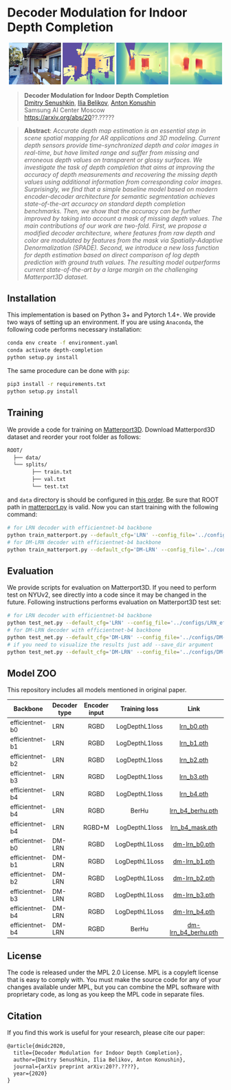 # Decoder Modulation for Indoor Depth Completion

<p align="center">
    <img src="./images/color_1.jpg" width="24%">
    <img src="./images/raw_1.jpg" width="24%">
    <img src="./images/gt_1.jpg" width="24%">
    <img src="./images/pred_1.jpg" width="24%">
 </p>

> **Decoder Modulation for Indoor Depth Completion**<br>
> [Dmitry Senushkin](https://github.com/senush),
> [Ilia Belikov](https://github.com/ferluht),
> [Anton Konushin](https://scholar.google.com/citations?user=ZT_k-wMAAAAJ)
> <br>
> Samsung AI Center Moscow <br>
> https://arxiv.org/abs/20??.?????

> **Abstract**: *Accurate depth map estimation is an essential step in scene spatial mapping for AR applications and 3D modeling. Current depth sensors provide time-synchronized depth and color images in real-time, but have limited range and suffer from missing and erroneous depth values on transparent or glossy surfaces. We investigate the task of depth completion that aims at improving the accuracy of depth measurements and recovering the missing depth values using additional information from corresponding color images. Surprisingly, we find that a simple baseline model based on modern encoder-decoder architecture for semantic segmentation achieves state-of-the-art accuracy on standard depth completion benchmarks. Then, we show that the accuracy can be further improved by taking into account a mask of missing depth values. The main contributions of our work are two-fold. First, we propose a modified decoder architecture, where features from raw depth and color are modulated by features from the mask via Spatially-Adaptive Denormalization (SPADE). Second, we introduce a new loss function for depth estimation based on direct comparison of log depth prediction with ground truth values. The resulting model outperforms current state-of-the-art by a large margin on the challenging Matterport3D dataset.*

## Installation
This implementation is based on Python 3+ and Pytorch 1.4+. We provide two ways of setting up an environment. If you are using `Anaconda`, the following code performs necessary installation:
```.bash
conda env create -f environment.yaml
conda activate depth-completion
python setup.py install
```
The same procedure can be done with `pip`:
```.bash
pip3 install -r requirements.txt
python setup.py install
```

## Training
We provide a code for training on [Matterport3D](https://github.com/patrickwu2/Depth-Completion/blob/master/doc/data.md). Download Matterpord3D dataset and reorder your root folder as follows:
```bash
ROOT/
  ├── data/
  └── splits/
        ├── train.txt
        ├── val.txt
        └── test.txt 
```
and `data` directory is should be configured in [this order](https://github.com/patrickwu2/Depth-Completion/blob/master/doc/data.md). Be sure that ROOT path in [matterport.py](https://github.sec.samsung.net/d-senushkin/saic_depth_completion_public/blob/master/saic_depth_completion/data/datasets/matterport.py) is valid. 
Now you can start training with the following command:
```.bash
# for LRN decoder with efficientnet-b4 backbone
python train_matterport.py --default_cfg='LRN' --config_file='../configs/LRN_efficientnet-b4_lena.yaml' --postfix='example_lrn' 
# for DM-LRN decoder with efficientnet-b4 backbone
python train_matterport.py --default_cfg='DM-LRN' --config_file='../configs/DM-LRN_efficientnet-b4_pepper.yaml' --postfix='example_dm_lrn' 
```

## Evaluation
We provide scripts for evaluation on Matterport3D. If you need to perform test on NYUv2, see directly into a code since it may be changed in the future. Following instructions performs evaluation on Matterport3D test set:
```.bash
# for LRN decoder with efficientnet-b4 backbone
python test_net.py --default_cfg='LRN' --config_file='../configs/LRN_efficientnet-b4_lena.yaml' --weights=<path to lrn_b4.pth>
# for DM-LRN decoder with efficientnet-b4 backbone
python test_net.py --default_cfg='DM-LRN' --config_file='../configs/DM-LRN_efficientnet-b4_pepper.yaml' --weights=<path to dm-lrn_b4.pth>
# if you need to visualize the results just add --save_dir argument
python test_net.py --default_cfg='DM-LRN' --config_file='../configs/DM-LRN_efficientnet-b4_pepper.yaml' --weights=<path to dm-lrn_b4.pth> --save_dir=<path to existing folder>
```

## Model ZOO
This repository includes all models mentioned in original paper. 

| Backbone | Decoder<br>type   | Encoder<br>input | Training loss |      Link        |  Config |
|----------|-----------|:-----:|:-------------:|:----------------:|:----------:|
| efficientnet-b0 | LRN | RGBD | LogDepthL1loss | [lrn_b0.pth][lrn_b0] | LRN_efficientnet-b0_suzy.yaml |
| efficientnet-b1 | LRN | RGBD | LogDepthL1loss | [lrn_b1.pth][lrn_b1] | LRN_efficientnet-b1_anabel.yaml |
| efficientnet-b2 | LRN | RGBD | LogDepthL1loss | [lrn_b2.pth][lrn_b2] | LRN_efficientnet-b2_irina.yaml |
| efficientnet-b3 | LRN | RGBD | LogDepthL1loss | [lrn_b3.pth][lrn_b3] | LRN_efficientnet-b3_sara.yaml |
| efficientnet-b4 | LRN | RGBD | LogDepthL1loss | [lrn_b4.pth][lrn_b4] | LRN_efficientnet-b4_lena.yaml |
| efficientnet-b4 | LRN | RGBD | BerHu | [lrn_b4_berhu.pth][lrn_b4_berhu] | LRN_efficientnet-b4_helga.yaml |
| efficientnet-b4 | LRN | RGBD+M | LogDepthL1loss | [lrn_b4_mask.pth][lrn_b4_mask] | LRN_efficientnet-b4_simona.yaml |
| efficientnet-b0 | DM-LRN | RGBD | LogDepthL1Loss | [dm-lrn_b0.pth][dm-lrn_b0] | DM_LRN_efficientnet-b0_camila.yaml |
| efficientnet-b1 | DM-LRN | RGBD | LogDepthL1Loss | [dm-lrn_b1.pth][dm-lrn_b1] | DM_LRN_efficientnet-b1_pamela.yaml |
| efficientnet-b2 | DM-LRN | RGBD | LogDepthL1Loss | [dm-lrn_b2.pth][dm-lrn_b2] | DM_LRN_efficientnet-b2_rosaline.yaml |
| efficientnet-b3 | DM-LRN | RGBD | LogDepthL1Loss | [dm-lrn_b3.pth][dm-lrn_b3] | DM_LRN_efficientnet-b3_jenifer.yaml |
| efficientnet-b4 | DM-LRN | RGBD | LogDepthL1Loss | [dm-lrn_b4.pth][dm-lrn_b4] | DM_LRN_efficientnet-b4_pepper.yaml |
| efficientnet-b4 | DM-LRN | RGBD | BerHu | [dm-lrn_b4_berhu.pth][dm-lrn_b4_berhu] | DM_LRN_efficientnet-b4_amelia.yaml |

[lrn_b0]: https://github.com/saic-vul/saic_depth_completion/releases/download/v1.0/lrn_b0.pth
[lrn_b1]: https://github.com/saic-vul/saic_depth_completion/releases/download/v1.0/lrn_b1.pth
[lrn_b2]: https://github.com/saic-vul/saic_depth_completion/releases/download/v1.0/lrn_b2.pth
[lrn_b3]: https://github.com/saic-vul/saic_depth_completion/releases/download/v1.0/lrn_b3.pth
[lrn_b4]: https://github.com/saic-vul/saic_depth_completion/releases/download/v1.0/lrn_b4.pth
[lrn_b4_berhu]: https://github.com/saic-vul/saic_depth_completion/releases/download/v1.0/lrn_b4_berhu.pth
[lrn_b4_mask]: https://github.com/saic-vul/saic_depth_completion/releases/download/v1.0/lrn_b4_mask.pth

[dm-lrn_b0]: https://github.com/saic-vul/saic_depth_completion/releases/download/v1.0/dm-lrn_b0.pth
[dm-lrn_b1]: https://github.com/saic-vul/saic_depth_completion/releases/download/v1.0/dm-lrn_b1.pth
[dm-lrn_b2]: https://github.com/saic-vul/saic_depth_completion/releases/download/v1.0/dm-lrn_b2.pth
[dm-lrn_b3]: https://github.com/saic-vul/saic_depth_completion/releases/download/v1.0/dm-lrn_b3.pth
[dm-lrn_b4]: https://github.com/saic-vul/saic_depth_completion/releases/download/v1.0/dm-lrn_b4.pth
[dm-lrn_b4_berhu]: https://github.com/saic-vul/saic_depth_completion/releases/download/v1.0/dm-lrn_b4_berhu.pth

## License
The code is released under the MPL 2.0 License. MPL is a copyleft license that is easy to comply with. You must make the source code for any of your changes available under MPL, but you can combine the MPL software with proprietary code, as long as you keep the MPL code in separate files.

## Citation
If you find this work is useful for your research, please cite our paper:
```
@article{dmidc2020,
  title={Decoder Modulation for Indoor Depth Completion},
  author={Dmitry Senushkin, Ilia Belikov, Anton Konushin},
  journal={arXiv preprint arXiv:20??.????},
  year={2020}
}
```
